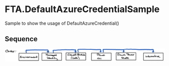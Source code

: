 # FTA.DefaultAzureCredentialSample
Sample to show the usage of DefaultAzureCredential()

## Sequence

![Sequence](img/Sequence.png)